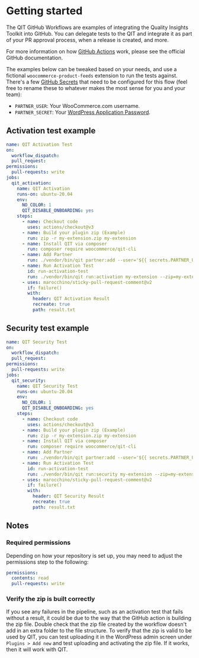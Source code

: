 # Getting started

The QIT GitHub Workflows are examples of integrating the Quality Insights Toolkit into GitHub. You can delegate tests to the QIT and integrate it as part of your PR approval process, when a release is created, and more.

For more information on how [GitHub Actions](https://docs.github.com/en/actions) work, please see the official GitHub documentation.

The examples below can be tweaked based on your needs, and use a fictional `woocommerce-product-feeds` extension to run the tests against. There's a few [GitHub Secrets](https://docs.github.com/en/actions/security-guides/encrypted-secrets) that need to be configured for this flow (feel free to rename these to whatever makes the most sense for you and your team):

- `PARTNER_USER`: Your WooCommerce.com username.
- `PARTNER_SECRET`: Your [WordPress Application Password](https://make.wordpress.org/core/2020/11/05/application-passwords-integration-guide/).

## Activation test example

```yaml
name: QIT Activation Test
on:
  workflow_dispatch:
  pull_request:
permissions:
  pull-requests: write
jobs:
  qit_activation:
    name: QIT Activation
    runs-on: ubuntu-20.04
    env:
      NO_COLOR: 1
      QIT_DISABLE_ONBOARDING: yes
    steps:
      - name: Checkout code
        uses: actions/checkout@v3
      - name: Build your plugin zip (Example)
        run: zip -r my-extension.zip my-extension
      - name: Install QIT via composer
        run: composer require woocommerce/qit-cli
      - name: Add Partner
        run: ./vendor/bin/qit partner:add --user='${{ secrets.PARTNER_USER }}' --application_password='${{ secrets.PARTNER_SECRET }}'
      - name: Run Activation Test
        id: run-activation-test
        run: ./vendor/bin/qit run:activation my-extension --zip=my-extension.zip --wait > result.txt
      - uses: marocchino/sticky-pull-request-comment@v2
        if: failure()
        with:
          header: QIT Activation Result
          recreate: true
          path: result.txt
```

## Security test example

```yaml
name: QIT Security Test
on:
  workflow_dispatch:
  pull_request:
permissions:
  pull-requests: write
jobs:
  qit_security:
    name: QIT Security Test
    runs-on: ubuntu-20.04
    env:
      NO_COLOR: 1
      QIT_DISABLE_ONBOARDING: yes
    steps:
      - name: Checkout code
        uses: actions/checkout@v3
      - name: Build your plugin zip (Example)
        run: zip -r my-extension.zip my-extension
      - name: Install QIT via composer
        run: composer require woocommerce/qit-cli
      - name: Add Partner
        run: ./vendor/bin/qit partner:add --user='${{ secrets.PARTNER_USER }}' --application_password='${{ secrets.PARTNER_SECRET }}'
      - name: Run Activation Test
        id: run-activation-test
        run: ./vendor/bin/qit run:security my-extension --zip=my-extension.zip --wait > result.txt
      - uses: marocchino/sticky-pull-request-comment@v2
        if: failure()
        with:
          header: QIT Security Result
          recreate: true
          path: result.txt
```

## Notes

### Required permissions

Depending on how your repository is set up, you may need to adjust the permissions step to the following:

```yaml
permissions:
  contents: read
  pull-requests: write
```

### Verify the zip is built correctly

If you see any failures in the pipeline, such as an activation test that fails without a result, it could be due to the way that the GitHub action is building the zip file. Double check that the zip file created by the workflow doesn't add in an extra folder to the file structure. To verify that the zip is valid to be used by QIT, you can test uploading it in the WordPress admin screen under `Plugins > Add new` and test uploading and activating the zip file. If it works, then it will work with QIT.
